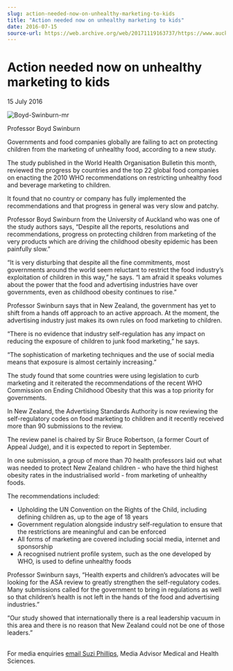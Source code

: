 ```yaml
---
slug: action-needed-now-on-unhealthy-marketing-to-kids
title: "Action needed now on unhealthy marketing to kids"
date: 2016-07-15
source-url: https://web.archive.org/web/20171119163737/https://www.auckland.ac.nz/en/about/news-events-and-notices/news/news-2016/07/action-needed-now-on-unhealthy-marketing-to-kids-.html
---
```

Action needed now on unhealthy marketing to kids
================================================

15 July 2016

![Boyd-Swinburn-mr](https://www.auckland.ac.nz/en/about/news-events-and-notices/news/news-2016/07/action-needed-now-on-unhealthy-marketing-to-kids-/_jcr_content/par/textimage/image.img.jpg/1468531741265.jpg "Boyd-Swinburn-mr")

Professor Boyd Swinburn

Governments and food companies globally are failing to act on protecting children from the marketing of unhealthy food, according to a new study.

The study published in the World Health Organisation Bulletin this month, reviewed the progress by countries and the top 22 global food companies on enacting the 2010 WHO recommendations on restricting unhealthy food and beverage marketing to children.

It found that no country or company has fully implemented the recommendations and that progress in general was very slow and patchy.

Professor Boyd Swinburn from the University of Auckland who was one of the study authors says, “Despite all the reports, resolutions and recommendations, progress on protecting children from marketing of the very products which are driving the childhood obesity epidemic has been painfully slow.”

“It is very disturbing that despite all the fine commitments, most governments around the world seem reluctant to restrict the food industry’s exploitation of children in this way,” he says. “I am afraid it speaks volumes about the power that the food and advertising industries have over governments, even as childhood obesity continues to rise.”

Professor Swinburn says that in New Zealand, the government has yet to shift from a hands off approach to an active approach. At the moment, the advertising industry just makes its own rules on food marketing to children.

“There is no evidence that industry self-regulation has any impact on reducing the exposure of children to junk food marketing,” he says.

“The sophistication of marketing techniques and the use of social media means that exposure is almost certainly increasing.”

The study found that some countries were using legislation to curb marketing and it reiterated the recommendations of the recent WHO Commission on Ending Childhood Obesity that this was a top priority for governments.

In New Zealand, the Advertising Standards Authority is now reviewing the self-regulatory codes on food marketing to children and it recently received more than 90 submissions to the review.

The review panel is chaired by Sir Bruce Robertson, (a former Court of Appeal Judge), and it is expected to report in September.

In one submission, a group of more than 70 health professors laid out what was needed to protect New Zealand children - who have the third highest obesity rates in the industrialised world - from marketing of unhealthy foods.

The recommendations included:

*   Upholding the UN Convention on the Rights of the Child, including defining children as, up to the age of 18 years
*   Government regulation alongside industry self-regulation to ensure that the restrictions are meaningful and can be enforced
*   All forms of marketing are covered including social media, internet and sponsorship
*   A recognised nutrient profile system, such as the one developed by WHO, is used to define unhealthy foods

Professor Swinburn says, “Health experts and children’s advocates will be looking for the ASA review to greatly strengthen the self-regulatory codes. Many submissions called for the government to bring in regulations as well so that children’s health is not left in the hands of the food and advertising industries.”

“Our study showed that internationally there is a real leadership vacuum in this area and there is no reason that New Zealand could not be one of those leaders.”  
 

For media enquiries [email Suzi Phillips](mailto:s.phillips@auckland.ac.nz), Media Advisor Medical and Health Sciences.
